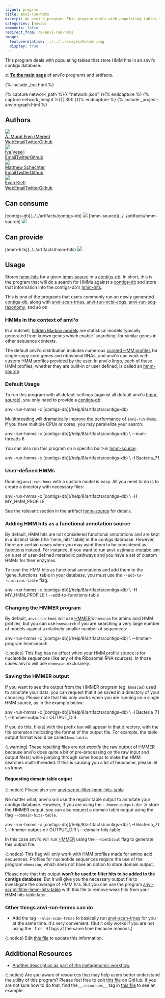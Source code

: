 ```yaml
---
layout: program
title: anvi-run-hmms
excerpt: An anvi'o program. This program deals with populating tables that store HMM hits in an anvi&#x27;o contigs database.
categories: [anvio]
comments: false
redirect_from: /8/anvi-run-hmms
image:
  featurerelative: ../../../images/header.png
  display: true
---
```


This program deals with populating tables that store HMM hits in an anvi&#x27;o contigs database.

🔙 **[To the main page](../../)** of anvi'o programs and artifacts.


{% include _toc.html %}
<div id="svg" class="subnetwork"></div>
{% capture network_path %}{{ "network.json" }}{% endcapture %}
{% capture network_height %}{{ 300 }}{% endcapture %}
{% include _project-anvio-graph.html %}


## Authors

<div class="anvio-person"><div class="anvio-person-info"><div class="anvio-person-photo"><img class="anvio-person-photo-img" src="../../images/authors/meren.jpg" /></div><div class="anvio-person-info-box"><a href="/people/meren" target="_blank"><span class="anvio-person-name">A. Murat Eren (Meren)</span></a><div class="anvio-person-social-box"><a href="http://merenlab.org" class="person-social" target="_blank"><i class="fa fa-fw fa-home"></i>Web</a><a href="mailto:a.murat.eren@gmail.com" class="person-social" target="_blank"><i class="fa fa-fw fa-envelope-square"></i>Email</a><a href="http://twitter.com/merenbey" class="person-social" target="_blank"><i class="fa fa-fw fa-twitter-square"></i>Twitter</a><a href="http://github.com/meren" class="person-social" target="_blank"><i class="fa fa-fw fa-github"></i>Github</a></div></div></div></div>

<div class="anvio-person"><div class="anvio-person-info"><div class="anvio-person-photo"><img class="anvio-person-photo-img" src="../../images/authors/ivagljiva.jpg" /></div><div class="anvio-person-info-box"><a href="/people/ivagljiva" target="_blank"><span class="anvio-person-name">Iva Veseli</span></a><div class="anvio-person-social-box"><a href="mailto:iveseli@uchicago.edu" class="person-social" target="_blank"><i class="fa fa-fw fa-envelope-square"></i>Email</a><a href="http://twitter.com/ivaglj1va" class="person-social" target="_blank"><i class="fa fa-fw fa-twitter-square"></i>Twitter</a><a href="http://github.com/ivagljiva" class="person-social" target="_blank"><i class="fa fa-fw fa-github"></i>Github</a></div></div></div></div>

<div class="anvio-person"><div class="anvio-person-info"><div class="anvio-person-photo"><img class="anvio-person-photo-img" src="../../images/authors/mschecht.jpg" /></div><div class="anvio-person-info-box"><a href="/people/mschecht" target="_blank"><span class="anvio-person-name">Matthew Schechter</span></a><div class="anvio-person-social-box"><a href="mailto:mschechter@uchicago.edu" class="person-social" target="_blank"><i class="fa fa-fw fa-envelope-square"></i>Email</a><a href="http://twitter.com/mschecht_bio" class="person-social" target="_blank"><i class="fa fa-fw fa-twitter-square"></i>Twitter</a><a href="http://github.com/mschecht" class="person-social" target="_blank"><i class="fa fa-fw fa-github"></i>Github</a></div></div></div></div>

<div class="anvio-person"><div class="anvio-person-info"><div class="anvio-person-photo"><img class="anvio-person-photo-img" src="../../images/authors/ekiefl.jpg" /></div><div class="anvio-person-info-box"><a href="/people/ekiefl" target="_blank"><span class="anvio-person-name">Evan Kiefl</span></a><div class="anvio-person-social-box"><a href="http://ekiefl.github.io" class="person-social" target="_blank"><i class="fa fa-fw fa-home"></i>Web</a><a href="mailto:kiefl.evan@gmail.com" class="person-social" target="_blank"><i class="fa fa-fw fa-envelope-square"></i>Email</a><a href="http://twitter.com/evankiefl" class="person-social" target="_blank"><i class="fa fa-fw fa-twitter-square"></i>Twitter</a><a href="http://github.com/ekiefl" class="person-social" target="_blank"><i class="fa fa-fw fa-github"></i>Github</a></div></div></div></div>



## Can consume


<p style="text-align: left" markdown="1"><span class="artifact-r">[contigs-db](../../artifacts/contigs-db) <img src="../../images/icons/DB.png" class="artifact-icon-mini" /></span> <span class="artifact-r">[hmm-source](../../artifacts/hmm-source) <img src="../../images/icons/HMM.png" class="artifact-icon-mini" /></span></p>


## Can provide


<p style="text-align: left" markdown="1"><span class="artifact-p">[hmm-hits](../../artifacts/hmm-hits) <img src="../../images/icons/CONCEPT.png" class="artifact-icon-mini" /></span></p>


## Usage


Stores <span class="artifact-n">[hmm-hits](/help/8/artifacts/hmm-hits)</span> for a given <span class="artifact-n">[hmm-source](/help/8/artifacts/hmm-source)</span> in a <span class="artifact-n">[contigs-db](/help/8/artifacts/contigs-db)</span>. In short, this is the program that will do a search for HMMs against a <span class="artifact-n">[contigs-db](/help/8/artifacts/contigs-db)</span> and store that information into the contigs-db's <span class="artifact-n">[hmm-hits](/help/8/artifacts/hmm-hits)</span>.

This is one of the programs that users commonly run on newly generated <span class="artifact-n">[contigs-db](/help/8/artifacts/contigs-db)</span>, along with <span class="artifact-p">[anvi-scan-trnas](/help/8/programs/anvi-scan-trnas)</span>, <span class="artifact-p">[anvi-run-ncbi-cogs](/help/8/programs/anvi-run-ncbi-cogs)</span>, <span class="artifact-p">[anvi-run-scg-taxonomy](/help/8/programs/anvi-run-scg-taxonomy)</span>, and so on.

### HMMs in the context of anvi'o

In a nutshell, [hidden Markov models](https://en.wikipedia.org/wiki/Hidden_Markov_model) are statistical models typically generated from known genes which enable 'searching' for similar genes in other sequence contexts.

The default anvi'o distribution includes numerous [curated HMM profiles](https://github.com/merenlab/anvio/tree/master/anvio/data/hmm) for single-copy core genes and ribosomal RNAs, and anvi'o can work with custom HMM profiles provided by the user. In anvi'o lingo, each of these HMM profiles, whether they are built-in or user defined, is called an <span class="artifact-n">[hmm-source](/help/8/artifacts/hmm-source)</span>.

### Default Usage

To run this program with all default settings (against all default anvi'o <span class="artifact-n">[hmm-source](/help/8/artifacts/hmm-source)</span>), you only need to provide a <span class="artifact-n">[contigs-db](/help/8/artifacts/contigs-db)</span>:

<div class="codeblock" markdown="1">
anvi&#45;run&#45;hmms &#45;c <span class="artifact&#45;n">[contigs&#45;db](/help/8/artifacts/contigs&#45;db)</span>
</div>

Multithreading will dramatically improve the performance of `anvi-run-hmms`. If you have multiple CPUs or cores, you may parallelize your search:


<div class="codeblock" markdown="1">
anvi&#45;run&#45;hmms &#45;c <span class="artifact&#45;n">[contigs&#45;db](/help/8/artifacts/contigs&#45;db)</span> \
              &#45;&#45;num&#45;threads 6
</div>


You can also run this program on a specific built-in <span class="artifact-n">[hmm-source](/help/8/artifacts/hmm-source)</span>:

<div class="codeblock" markdown="1">
anvi&#45;run&#45;hmms &#45;c <span class="artifact&#45;n">[contigs&#45;db](/help/8/artifacts/contigs&#45;db)</span> \
              &#45;I Bacteria_71
</div>

### User-defined HMMs

Running `anvi-run-hmms` with a custom model is easy. All you need to do is to create a directory with necessary files:

<div class="codeblock" markdown="1">
anvi&#45;run&#45;hmms &#45;c <span class="artifact&#45;n">[contigs&#45;db](/help/8/artifacts/contigs&#45;db)</span> \
              &#45;H MY_HMM_PROFILE
</div>

See the relevant section in the artifact <span class="artifact-n">[hmm-source](/help/8/artifacts/hmm-source)</span> for details.

### Adding HMM hits as a functional annotation source

By default, HMM hits are not considered functional annotations and are kept in a distinct table (the 'hmm_hits' table) in the contigs database. However, there are certain cases when you may want them to be considered as functions instead. For instance, if you want to run <span class="artifact-p">[anvi-estimate-metabolism](/help/8/programs/anvi-estimate-metabolism)</span> on a set of user-defined metabolic pathways and you have a set of custom HMMs for their enzymes.

To treat the HMM hits as functional annotations and add them to the 'gene_functions' table in your database, you must use the `--add-to-functions-table` flag:

<div class="codeblock" markdown="1">
anvi&#45;run&#45;hmms &#45;c <span class="artifact&#45;n">[contigs&#45;db](/help/8/artifacts/contigs&#45;db)</span> \
              &#45;H MY_HMM_PROFILE \
              &#45;&#45;add&#45;to&#45;functions&#45;table
</div>

### Changing the HMMER program

By default, `anvi-run-hmms` will use [HMMER](http://hmmer.org/)'s `hmmscan` for amino acid HMM profiles, but you can use `hmmsearch` if you are searching a very large number of models against a relatively smaller number of sequences:

<div class="codeblock" markdown="1">
anvi&#45;run&#45;hmms &#45;c <span class="artifact&#45;n">[contigs&#45;db](/help/8/artifacts/contigs&#45;db)</span> \
              &#45;&#45;hmmer&#45;program hmmsearch
</div>

{:.notice}
This flag has no effect when your HMM profile source is for nucleotide sequences (like any of the Ribosomal RNA sources). In those cases anvi'o will use `nhmmscan` exclusively.

### Saving the HMMER output

If you want to see the output from the HMMER program (eg, `hmmscan`) used to annotate your data, you can request that it be saved in a directory of your choosing. Please note that this only works when you are running on a single HMM source, as in the example below:

<div class="codeblock" markdown="1">
anvi&#45;run&#45;hmms &#45;c <span class="artifact&#45;n">[contigs&#45;db](/help/8/artifacts/contigs&#45;db)</span> \
              &#45;I Bacteria_71 \
              &#45;&#45;hmmer&#45;output&#45;dir OUTPUT_DIR
</div>

If you do this, file(s) with the prefix `hmm` will appear in that directory, with the file extension indicating the format of the output file. For example, the table output format would be called `hmm.table`.

{:.warning}
These resulting files are not _exactly_ the raw output of HMMER because anvi'o does quite a bit of pre-processing on the raw input and output file(s) while jumping through some hoops to make the HMM searches multi-threaded. If this is causing you a lot of headache, please let us know.

#### Requesting domain table output

{:.notice}
Please also see <span class="artifact-p">[anvi-script-filter-hmm-hits-table](/help/8/programs/anvi-script-filter-hmm-hits-table)</span>

No matter what, anvi'o will use the regular table output to annotate your contigs database. However, if you are using the `--hmmer-output-dir` to store the HMMER output, you can also request a domain table output using the flag `--domain-hits-table`.

<div class="codeblock" markdown="1">
anvi&#45;run&#45;hmms &#45;c <span class="artifact&#45;n">[contigs&#45;db](/help/8/artifacts/contigs&#45;db)</span> \
              &#45;I Bacteria_71 \
              &#45;&#45;hmmer&#45;output&#45;dir OUTPUT_DIR \
              &#45;&#45;domain&#45;hits&#45;table
</div>

In this case anvi'o will run [HMMER](http://hmmer.org) using the `--domtblout` flag to generate this output file.

{:.notice}
This flag will only work with HMM profiles made for amino acid sequences. Profiles for nucleotide sequences require the use of the program `nhmmscan`, which does not have an option to store domain output.

Please note that this output **won't be used to filter hits to be added to the contigs database**. But it will give you the necessary output file to investigate the coverage of HMM hits. But you can use the program <span class="artifact-p">[anvi-script-filter-hmm-hits-table](/help/8/programs/anvi-script-filter-hmm-hits-table)</span> with this file to remove weak hits from your HMM hits table later.


### Other things anvi-run-hmms can do

* Add the tag `--also-scan-trnas` to basically run <span class="artifact-p">[anvi-scan-trnas](/help/8/programs/anvi-scan-trnas)</span> for you at the same time. It's very convenient. (But it only works if you are not using the `-I` or `-H` flags at the same time because reasons.)


{:.notice}
Edit [this file](https://github.com/merenlab/anvio/tree/master/anvio/docs/programs/anvi-run-hmms.md) to update this information.


## Additional Resources


* [Another description as part of the metagenomic workflow](http://merenlab.org/2016/06/22/anvio-tutorial-v2/#anvi-profile)


{:.notice}
Are you aware of resources that may help users better understand the utility of this program? Please feel free to edit [this file](https://github.com/merenlab/anvio/tree/master/bin/anvi-run-hmms) on GitHub. If you are not sure how to do that, find the `__resources__` tag in [this file](https://github.com/merenlab/anvio/blob/master/bin/anvi-interactive) to see an example.
